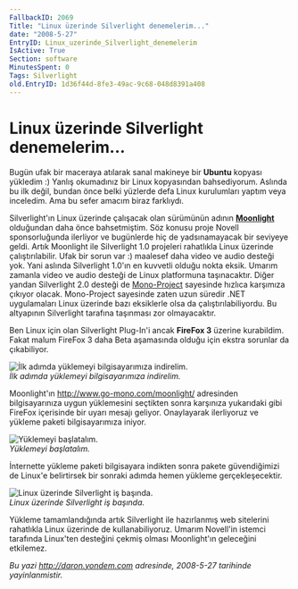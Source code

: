 ```yaml
---
FallbackID: 2069
Title: "Linux üzerinde Silverlight denemelerim..."
date: "2008-5-27"
EntryID: Linux_uzerinde_Silverlight_denemelerim
IsActive: True
Section: software
MinutesSpent: 0
Tags: Silverlight
old.EntryID: 1d36f44d-8fe3-49ac-9c68-048d8391a408
---
```

# Linux üzerinde Silverlight denemelerim...
Bugün ufak bir maceraya atılarak sanal makineye bir **Ubuntu** kopyası
yükledim :) Yanlış okumadınız bir Linux kopyasından bahsediyorum.
Aslında bu ilk değil, bundan önce belki yüzlerde defa Linux kurulumları
yaptım veya inceledim. Ama bu sefer amacım biraz farklıydı.

Silverlight'ın Linux üzerinde çalışacak olan sürümünün adının
**[Moonlight](http://www.mono-project.com/Moonlight)** olduğundan daha
önce bahsetmiştim. Söz konusu proje Novell sponsorluğunda ilerliyor ve
bugünlerde hiç de yadsınamayacak bir seviyeye geldi. Artık Moonlight ile
Silverlight 1.0 projeleri rahatlıkla Linux üzerinde çalıştırılabilir.
Ufak bir sorun var :) maalesef daha video ve audio desteği yok. Yani
aslında Silverlight 1.0'ın en kuvvetli olduğu nokta eksik. Umarım
zamanla video ve audio desteği de Linux platformuna taşınacaktır. Diğer
yandan Silverlight 2.0 desteği de
[Mono-Project](http://www.mono-project.com/Main_Page) sayesinde hızlıca
karşımıza çıkıyor olacak. Mono-Project sayesinde zaten uzun süredir .NET
uygulamaları Linux üzerinde bazı eksiklerle olsa da
çalıştırılabiliyordu. Bu altyapının Silverlight tarafına taşınması zor
olmayacaktır.

Ben Linux için olan Silverlight Plug-In'i ancak **FireFox 3** üzerine
kurabildim. Fakat malum FireFox 3 daha Beta aşamasında olduğu için
ekstra sorunlar da çıkabiliyor.

![İlk adımda yüklemeyi bilgisayarımıza
indirelim.](media/Linux_uzerinde_Silverlight_denemelerim/27052008_1.png)\
*İlk adımda yüklemeyi bilgisayarımıza indirelim.*

Moonlight'ın <http://www.go-mono.com/moonlight/> adresinden
bilgisayarınıza uygun yüklemesini seçtikten sonra karşınıza yukarıdaki
gibi FireFox içerisinde bir uyarı mesajı geliyor. Onaylayarak
ilerliyoruz ve yükleme paketi bilgisayarımıza iniyor.

![Yüklemeyi
başlatalım.](media/Linux_uzerinde_Silverlight_denemelerim/27052008_2.png)\
*Yüklemeyi başlatalım.*

İnternette yükleme paketi bilgisayara indikten sonra pakete
güvendiğimizi de Linux'e belirtirsek bir sonraki adımda hemen yükleme
gerçekleşecektir.

![Linux üzerinde Silverlight iş
başında.](media/Linux_uzerinde_Silverlight_denemelerim/27052008_3.png)\
*Linux üzerinde Silverlight iş başında.*

Yükleme tamamlandığında artık Silverlight ile hazırlanmış web sitelerini
rahatlıkla Linux üzerinde de kullanabiliyoruz. Umarım Novell'in istemci
tarafında Linux'ten desteğini çekmiş olması Moonlight'ın geleceğini
etkilemez.



*Bu yazi http://daron.yondem.com adresinde, 2008-5-27 tarihinde yayinlanmistir.*
